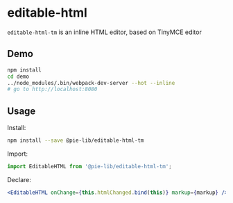 # editable-html

`editable-html-tm` is an inline HTML editor, based on TinyMCE editor

## Demo

```bash
npm install
cd demo
../node_modules/.bin/webpack-dev-server --hot --inline
# go to http://localhost:8080
```

## Usage

Install:

```bash
npm install --save @pie-lib/editable-html-tm
```

Import:

```js
import EditableHTML from '@pie-lib/editable-html-tm';
```

Declare:

```jsx
<EditableHTML onChange={this.htmlChanged.bind(this)} markup={markup} />
```
